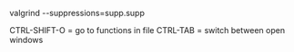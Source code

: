

valgrind --suppressions=supp.supp


CTRL-SHIFT-O = go to functions in file
CTRL-TAB = switch between open windows